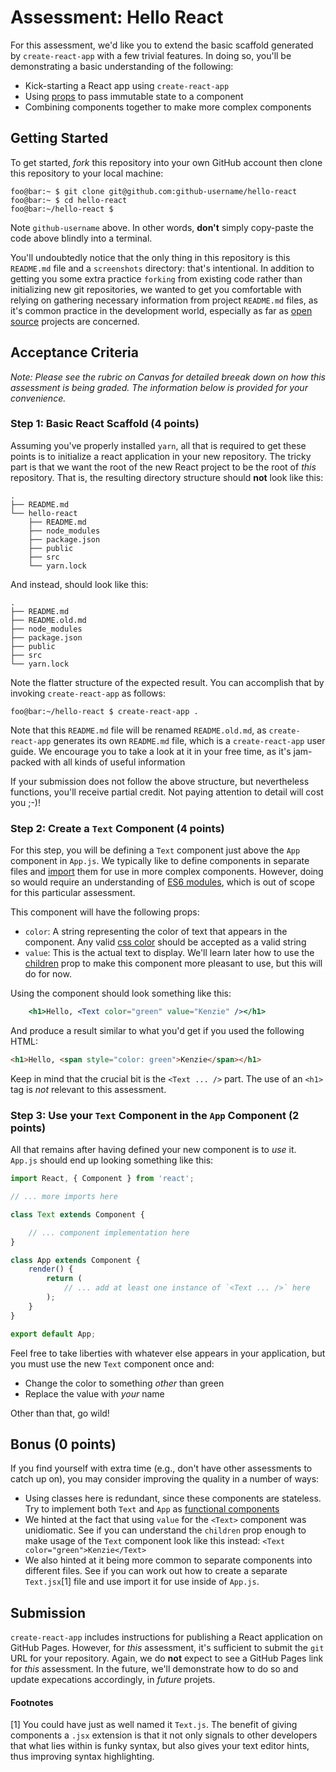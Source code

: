 # Assessment: Hello React

For this assessment, we'd like you to extend the basic scaffold generated by
`create-react-app` with a few trivial features. In doing so, you'll be
demonstrating a basic understanding of the following:

- Kick-starting a React app using `create-react-app`
- Using [props](https://reactjs.org/docs/components-and-props.html) to pass
  immutable state to a component
- Combining components together to make more complex components

## Getting Started
To get started, _fork_ this repository into your own GitHub account then clone
this repository to your local machine:

```console
foo@bar:~ $ git clone git@github.com:github-username/hello-react
foo@bar:~ $ cd hello-react
foo@bar:~/hello-react $
```

Note `github-username` above. In other words, __don't__ simply copy-paste the
code above blindly into a terminal. 

You'll undoubtedly notice that the only thing in this repository is this
`README.md` file and a `screenshots` directory: that's intentional. In addition
to getting you some extra practice `forking` from existing code rather than
initializing new git repositories, we wanted to get you comfortable with
relying on gathering necessary information from project `README.md` files, as
it's common practice in the development world, especially as far as [open
source](https://opensource.com/resources/what-open-source) projects are
concerned.

## Acceptance Criteria
_Note: Please see the rubric on Canvas for detailed breeak down on how this
assessment is being graded. The information below is provided for your
convenience._

### Step 1: Basic React Scaffold (4 points)

Assuming you've properly installed `yarn`, all that is required to get these
points is to initialize a react application in your new repository. The tricky
part is that we want the root of the new React project to be the root of _this_
repository. That is, the resulting directory structure should __not__ look like this:

    .
    ├── README.md
    └── hello-react
        ├── README.md
        ├── node_modules
        ├── package.json
        ├── public
        ├── src
        └── yarn.lock

And instead, should look like this:

    .
    ├── README.md
    ├── README.old.md
    ├── node_modules
    ├── package.json
    ├── public
    ├── src
    └── yarn.lock

Note the flatter structure of the expected result. You can accomplish that by
invoking `create-react-app` as follows:

```console
foo@bar:~/hello-react $ create-react-app .
```

Note that this `README.md` file will be renamed `README.old.md`, as
`create-react-app` generates its own `README.md` file, which is a
`create-react-app` user guide. We encourage you to take a look at it in your
free time, as it's jam-packed with all kinds of useful information

If your submission does not follow the above structure, but nevertheless
functions, you'll receive partial credit. Not paying attention to detail will
cost you ;-)!

### Step 2: Create a `Text` Component (4 points)

For this step, you will be defining a `Text` component just above the
`App` component in  `App.js`. We typically like to define components in separate
files and
[import](https://developer.mozilla.org/en-US/docs/Web/JavaScript/Reference/Statements/import)
them for use in more complex components. However, doing so would require an
understanding of [ES6
modules](https://hacks.mozilla.org/2015/08/es6-in-depth-modules/), which is out
of scope for this particular assessment.


This component will have the following props:

- `color`: A string representing the color of text that appears in the
    component. Any valid [css color](https://www.w3schools.com/cssref/css_colors.asp)
    should be accepted as a valid string
- `value`: This is the actual text to display. We'll learn later how to
    use the
    [children](https://reactjs.org/docs/composition-vs-inheritance.html)
    prop to make this component more pleasant to use, but this will do
    for now.

Using the component should look something like this:
```jsx
    <h1>Hello, <Text color="green" value="Kenzie" /></h1>
```

And produce a result similar to what you'd get if you used the following HTML:

```html
<h1>Hello, <span style="color: green">Kenzie</span></h1>
```

Keep in mind that the crucial bit is the `<Text ... />` part. The use of an
`<h1>` tag is _not_ relevant to this assessment.

### Step 3: Use your `Text` Component in the `App` Component (2 points)

All that remains after having defined your new component is to _use_ it.
`App.js` should end up looking something like this:

```jsx
import React, { Component } from 'react';

// ... more imports here

class Text extends Component {

    // ... component implementation here
}

class App extends Component {
    render() {
        return (
            // ... add at least one instance of `<Text ... />` here
        );
    }
}

export default App;
```

Feel free to take liberties with whatever else appears in your application, but
you must use the new `Text` component once and:

- Change the color to something _other_ than green
- Replace the value with _your_ name

Other than that, go wild!

## Bonus (0 points)

If you find yourself with extra time (e.g., don't have other assessments to
catch up on), you may consider improving the quality in a number of ways:

- Using classes here is redundant, since these components are stateless. 
  Try to implement both `Text` and `App` as
  [functional components](https://reactjs.org/docs/components-and-props.html)
- We hinted at the fact that using `value` for the `<Text>` component was
  unidiomatic. See if you can understand the `children` prop enough to make
  usage of the `Text` component look like this instead: 
    `<Text color="green">Kenzie</Text>`
- We also hinted at it being more common to separate components into
  different files. See if you can work out how to create a separate
  `Text.jsx`[1] file and use import it for use inside of `App.js`.

## Submission
`create-react-app` includes instructions for publishing a React application on
GitHub Pages. However, for _this_ assessment, it's sufficient to submit the
`git` URL for your repository. Again, we do __not__ expect to see a GitHub Pages
link for _this_ assessment. In the future, we'll demonstrate how to do so and
update expecations accordingly, in _future_ projets.

#### Footnotes
[1] You could have just as well named it `Text.js`. The benefit of giving
components a `.jsx` extension is that it not only signals to other developers
that what lies within is funky syntax, but also gives your text editor hints,
thus improving syntax highlighting.
